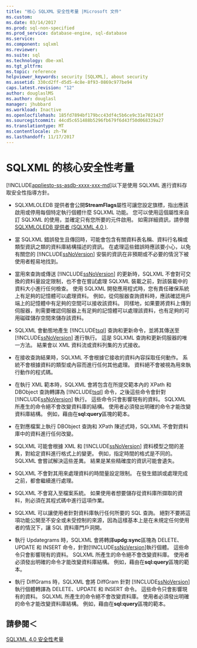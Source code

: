 ```yaml
---
title: "核心 SQLXML 安全性考量 |Microsoft 文件"
ms.custom: 
ms.date: 03/14/2017
ms.prod: sql-non-specified
ms.prod_service: database-engine, sql-database
ms.service: 
ms.component: sqlxml
ms.reviewer: 
ms.suite: sql
ms.technology: dbe-xml
ms.tgt_pltfrm: 
ms.topic: reference
helpviewer_keywords: security [SQLXML], about security
ms.assetid: 330cd2ff-d5d5-4c8e-8f93-0869c977be94
caps.latest.revision: "12"
author: douglaslMS
ms.author: douglasl
manager: jhubbard
ms.workload: Inactive
ms.openlocfilehash: 185fd7894bf179bcc43df4c5b6ce9c31e702143f
ms.sourcegitcommit: 44cd5c651488b5296fb679f6d43f50d068339a27
ms.translationtype: MT
ms.contentlocale: zh-TW
ms.lasthandoff: 11/17/2017
---
```

# <a name="core-sqlxml-security-considerations"></a>SQLXML 的核心安全性考量
[!INCLUDE[appliesto-ss-asdb-xxxx-xxx-md](../../../includes/appliesto-ss-asdb-xxxx-xxx-md.md)]以下是使用 SQLXML 進行資料存取安全性指導方針。  
  
-   SQLXMLOLEDB 提供者會公開**StreamFlags**屬性可讓您設定旗標，指出應該啟用或停用每個特定執行個體什麼 SQLXML 功能。 您可以使用這個屬性來自訂 SQLXML 的使用，並確定只有您所要的元件啟用。 如需詳細資訊，請參閱[SQLXMLOLEDB 提供者 &#40;SQLXML 4.0 &#41;](http://msdn.microsoft.com/library/fc489682-690a-4bb0-b5ac-237d376dc110).  
  
-   當 SQLXML 錯誤發生且傳回時，可能會包含有關資料表名稱、資料行名稱或類型資訊之類的資料庫結構描述的資訊。 在處理這些錯誤時應該要小心，以免有關您的 [!INCLUDE[ssNoVersion](../../../includes/ssnoversion-md.md)] 安裝的資訊在非預期或不必要的情況下被使用者輕易地找到。  
  
-   當用來查詢或傳送 [!INCLUDE[ssNoVersion](../../../includes/ssnoversion-md.md)] 的更新時，SQLXML 不會對可交換的資料量設定限制，也不會在嘗試處理 SQLXML 裝載之前，對該裝載中的資料大小進行任何檢查。 使用 SQLXML 開發應用程式時，您有責任確保系統上有足夠的記憶體可以處理資料。 例如，從伺服器查詢資料時，應該確認用戶端上的記憶體中有足夠的空間可以接收該資料。 同樣地，如果要將資料上傳到伺服器，則需要確認伺服器上有足夠的記憶體可以處理該資料，也有足夠的可用磁碟儲存空間來儲存該資料。  
  
-   SQLXML 會動態地產生 [!INCLUDE[tsql](../../../includes/tsql-md.md)] 查詢和更新命令，並將其傳送至 [!INCLUDE[ssNoVersion](../../../includes/ssnoversion-md.md)] 進行執行。 這是 SQLXML 查詢和更新伺服器的唯一方法。 結果會以 XML 資料流或資料列集的方式接收。  
  
-   在接收查詢結果時，SQLXML 不會根據它接收的資料內容採取任何動作。 系統不會根據資料的類型或內容而進行任何其他處理。 資料絕不會被視為用來執行動作的程式碼。  
  
-   在執行 XML 範本時，SQLXML 會將包含在所提交範本內的 XPath 和 DBObject 查詢轉譯為 [!INCLUDE[tsql](../../../includes/tsql-md.md)] 命令，之後這些命令會針對 [!INCLUDE[ssNoVersion](../../../includes/ssnoversion-md.md)] 執行。 這些命令只會影響現有的資料。 SQLXML 所產生的命令絕不會改變資料庫的結構。 使用者必須發出明確的命令才能改變資料庫結構。 例如，藉由在**sql:query**區塊的範本。  
  
-   在對應檔案上執行 DBObject 查詢和 XPath 陳述式時，SQLXML 不會對資料庫中的資料進行任何改變。  
  
-   SQLXML 可能會根據 XML 和 [!INCLUDE[ssNoVersion](../../../includes/ssnoversion-md.md)] 資料模型之間的差異，對給定資料進行格式上的變更。 例如，指定時間的格式是不同的。 SQLXML 會嘗試解決這些差異。 結果是某些精確度的資訊可能會遺失。  
  
-   SQLXML 不會對其用來處理資料的時間量設定限制。 在發生錯誤或處理完成之前，都會繼續進行處理。  
  
-   SQLXML 不會寫入至檔案系統。 如果使用者想要儲存從資料庫所擷取的資料，則必須在其程式碼中進行這項作業。  
  
-   SQLXML 可以讓使用者針對資料庫執行任何所要的 SQL 查詢。 絕對不要將這項功能公開至不安全或未受控制的來源，因為這樣基本上是在未規定任何使用者的情況下，讓 SQL 資料庫門戶洞開。  
  
-   執行 Updategrams 時，SQLXML 會將轉譯**updg:sync**區塊為 DELETE、 UPDATE 和 INSERT 命令，針對[!INCLUDE[ssNoVersion](../../../includes/ssnoversion-md.md)]執行個體。 這些命令只會影響現有的資料。 SQLXML 所產生的命令絕不會改變資料庫。 使用者必須發出明確的命令才能改變資料庫結構。 例如，藉由在**sql:query**區塊的範本。  
  
-   執行 DiffGrams 時，SQLXML 會將 DiffGram 針對 [!INCLUDE[ssNoVersion](../../../includes/ssnoversion-md.md)] 執行個體轉譯為 DELETE、UPDATE 和 INSERT 命令。 這些命令只會影響現有的資料。 SQLXML 所產生的命令絕不會改變資料庫。 使用者必須發出明確的命令才能改變資料庫結構。 例如，藉由在**sql:query**區塊的範本。  
  
## <a name="see-also"></a>請參閱＜  
 [SQLXML 4.0 安全性考量](../../../relational-databases/sqlxml-annotated-xsd-schemas-xpath-queries/security/sqlxml-4-0-security-considerations.md)  
  
  
